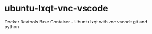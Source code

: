 # ubuntu-lxqt-vnc-vscode
Docker Devtools Base Container - Ubuntu lxqt with vnc vscode git and python

